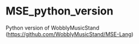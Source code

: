 # MSE_python_version
Python version of WobblyMusicStand (https://github.com/WobblyMusicStand/MSE-Lang)
